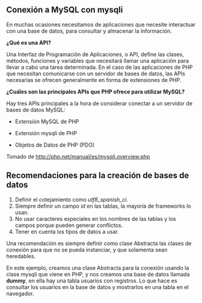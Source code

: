 ## Conexión a MySQL con mysqli

En muchas ocasiones necesitamos de aplicaciones que necesite interactuar con una base de datos, para consultar y almacenar la información.

__¿Qué es una API?__

Una Interfaz de Programación de Aplicaciones, o API, define las clases, métodos, funciones y variables que necesitará llamar una aplicación para llevar a cabo una tarea determinada. En el caso de las aplicaciones de PHP que necesitan comunicarse con un servidor de bases de datos, las APIs necesarias se ofrecen generalmente en forma de extensiones de PHP. 

__¿Cuáles son las principales APIs que PHP ofrece para utilizar MySQL?__

Hay tres APIs principales a la hora de considerar conectar a un servidor de bases de datos MySQL:

* Extensión MySQL de PHP

* Extensión mysqli de PHP

* Objetos de Datos de PHP (PDO)


Tomado de http://php.net/manual/es/mysqli.overview.php 


## Recomendaciones para la creación de bases de datos

1. Definir el cotejamiento como _utf8_spanish_ci_.
2. Siempre definir un campo _id_ en las tablas, la mayoría de frameworks lo usan.
3. No usar caracteres especiales en los nombres de las tablas y los campos porque pueden generar conflictos.
4. Tener en cuenta los tipos de datos a usar.


Una recomendación es siempre definir como clase Abstracta las clases de conexión para que no se pueda instanciar, y que solamenta sean heredables.


En este ejemplo, creamos una clase Abstracta para la conexión usando la clase mysqli que viene en PHP, y nos creamos una base de datos llamada __dummy__, en ella hay una tabla usuarios con registros. Lo que hace es consultar los usuarios en la base de datos y mostrarlos en una tabla en el navegador.